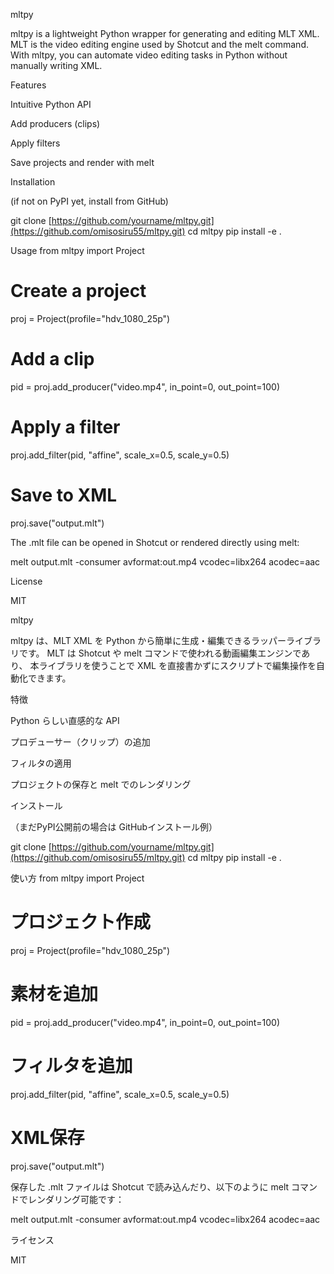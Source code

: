 mltpy

mltpy is a lightweight Python wrapper for generating and editing MLT XML.
MLT is the video editing engine used by Shotcut
 and the melt command.
With mltpy, you can automate video editing tasks in Python without manually writing XML.

Features

Intuitive Python API

Add producers (clips)

Apply filters

Save projects and render with melt

Installation

(if not on PyPI yet, install from GitHub)

git clone [https://github.com/yourname/mltpy.git](https://github.com/omisosiru55/mltpy.git)
cd mltpy
pip install -e .

Usage
from mltpy import Project

# Create a project
proj = Project(profile="hdv_1080_25p")

# Add a clip
pid = proj.add_producer("video.mp4", in_point=0, out_point=100)

# Apply a filter
proj.add_filter(pid, "affine", scale_x=0.5, scale_y=0.5)

# Save to XML
proj.save("output.mlt")


The .mlt file can be opened in Shotcut or rendered directly using melt:

melt output.mlt -consumer avformat:out.mp4 vcodec=libx264 acodec=aac

License

MIT

mltpy

mltpy は、MLT XML を Python から簡単に生成・編集できるラッパーライブラリです。
MLT は Shotcut
 や melt コマンドで使われる動画編集エンジンであり、
本ライブラリを使うことで XML を直接書かずにスクリプトで編集操作を自動化できます。

特徴

Python らしい直感的な API

プロデューサー（クリップ）の追加

フィルタの適用

プロジェクトの保存と melt でのレンダリング

インストール

（まだPyPI公開前の場合は GitHubインストール例）

git clone [https://github.com/yourname/mltpy.git](https://github.com/omisosiru55/mltpy.git)
cd mltpy
pip install -e .

使い方
from mltpy import Project

# プロジェクト作成
proj = Project(profile="hdv_1080_25p")

# 素材を追加
pid = proj.add_producer("video.mp4", in_point=0, out_point=100)

# フィルタを追加
proj.add_filter(pid, "affine", scale_x=0.5, scale_y=0.5)

# XML保存
proj.save("output.mlt")


保存した .mlt ファイルは Shotcut で読み込んだり、以下のように melt コマンドでレンダリング可能です：

melt output.mlt -consumer avformat:out.mp4 vcodec=libx264 acodec=aac

ライセンス

MIT
